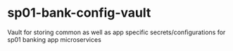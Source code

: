# sp01-bank-config-vault
Vault for storing common as well as app specific secrets/configurations for sp01 banking app microservices
